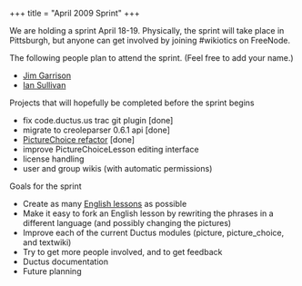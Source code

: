 +++
title = "April 2009 Sprint"
+++

We are holding a sprint April 18-19. Physically, the sprint will take
place in Pittsburgh, but anyone can get involved by joining \#wikiotics
on FreeNode.

The following people plan to attend the sprint. (Feel free to add your
name.)

  - [Jim Garrison](http://jimgarrison.org/)
  - [Ian Sullivan](http://churchkey.org/)

Projects that will hopefully be completed before the sprint begins

  - fix code.ductus.us trac git plugin \[done\]
  - migrate to creoleparser 0.6.1 api \[done\]
  - [PictureChoice
    refactor](http://code.ductus.us/wiki/PictureChoiceRefactor) \[done\]
  - improve PictureChoiceLesson editing interface
  - license handling
  - user and group wikis (with automatic permissions)

Goals for the sprint

  - Create as many [English lessons](/en/English_lessons) as possible
  - Make it easy to fork an English lesson by rewriting the phrases in a
    different language (and possibly changing the pictures)
  - Improve each of the current Ductus modules (picture,
    picture\_choice, and textwiki)
  - Try to get more people involved, and to get feedback
  - Ductus documentation
  - Future planning
